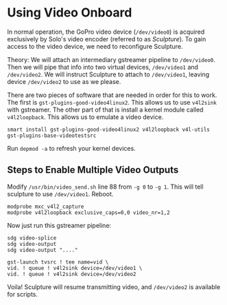 # Using Video Onboard

In normal operation, the GoPro video device (`/dev/video0`) is acquired exclusively by Solo's video encoder (referred to as _Sculpture_). To gain access to the video device, we need to reconfigure Sculpture.

Theory: We will attach an intermediary gstreamer pipeline to `/dev/video0`.  Then we will pipe that info into two virtual devices, `/dev/video1` and `/dev/video2`.  We will instruct Sculpture to attach to `/dev/video1`, leaving device `/dev/video2` to use as we please.

There are two pieces of software that are needed in order for this to work.  The first is `gst-plugins-good-video4linux2`.  This allows us to use `v4l2sink` with gstreamer.  The other part of that is install a kernel module called `v4l2loopback`.  This allows us to emulate a video device. 

```
smart install gst-plugins-good-video4linux2 v4l2loopback v4l-utils gst-plugins-base-videotestsrc
```

Run `depmod -a` to refresh your kernel devices.

## Steps to Enable Multiple Video Outputs

Modify `/usr/bin/video_send.sh` line 88 from `-g 0` to `-g 1`.  This will tell sculpture to use `/dev/video1`. Reboot.

```
modprobe mxc_v4l2_capture
modprobe v4l2loopback exclusive_caps=0,0 video_nr=1,2
```

Now just run this gstreamer pipeline:

```
sdg video-splice
sdg video-output
sdg video-output "...."
```

```
gst-launch tvsrc ! tee name=vid \
vid. ! queue ! v4l2sink device=/dev/video1 \
vid. ! queue ! v4l2sink device=/dev/video2
```

Voila! Sculpture will resume transmitting video, and `/dev/video2` is available for scripts.
